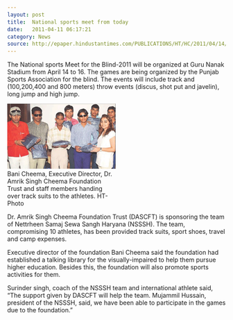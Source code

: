 ```yaml
---
layout: post
title:  National sports meet from today
date:   2011-04-11 06:17:21
category: News
source: http://epaper.hindustantimes.com/PUBLICATIONS/HT/HC/2011/04/14/ArticleHtmls/National-sports-meet-from-today-14042011166007.shtml?Mode=1
---
```

The National sports Meet for the Blind-2011 will be organized at Guru Nanak Stadium from April 14 to 16. The games are being organized by the Punjab Sports Association for the blind. The events will include track and (100,200,400 and 800 meters) throw events (discus, shot put and javelin), long jump and high jump.

<div class="thumb tright">
<div class="thumbinner" style="width: 250px;"><a href="/images/gallery/2011 200/BaniSports.gif"> <img src="/images/gallery/2011 200/BaniSports.gif" alt=""></a>
<div class="thumbcaption">Bani Cheema, Executive Director, Dr. Amrik Singh Cheema Foundation Trust and staff members handing over track suits to the athletes. HT-Photo</div>
</div>
</div>

Dr. Amrik Singh Cheema Foundation Trust (DASCFT) is sponsoring the team of Nettrheen Samaj Sewa Sangh Haryana (NSSSH). The team, compromising 10 athletes, has been provided track suits, sport shoes, travel and camp expenses.

Executive director of the foundation Bani Cheema said the foundation had established a talking library for the visually-impaired to help them pursue higher education. Besides this, the foundation will also promote sports activities for them.

Surinder singh, coach of the NSSSH team and international athlete said, “The support given by DASCFT will help the team. Mujammil Hussain, president of the NSSSH, said, we have been able to participate in the games due to the foundation.”
